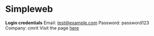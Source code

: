 # Simpleweb
**Login credentials**
Email: test@example.com
Password: password123
Company: cmrit
Visit the page [here](https://nandithashindhe.github.io/Simpleweb/)
